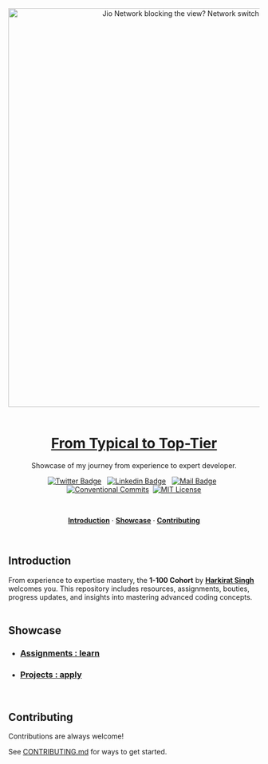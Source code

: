 <a href="https://harkirat.classx.co.in/new-courses/7-live-1-100">
  <p align=center>
    <br><br>
    <picture>
      <source media="(prefers-color-scheme: dark)" srcset="../assets/one-to-hundred-white.png">
      <source media="(prefers-color-scheme: light)" srcset="../assets/one-to-hundred-black.png">
      <img alt="Jio Network blocking the view? Network switch reveals the magic!" src="../assets/one-to-hundred-black.jpg" width="800px">
    </picture>
    <br><br>
  <p>

  <h1 align="center">From Typical to Top-Tier</h1>
</a>

<p align="center">
Showcase of my journey from experience to expert developer.
</p>

<div align= "center">

[![Twitter Badge](https://img.shields.io/badge/-@KadlagAkash-1ca0f1?style=flat&labelColor=1ca0f1&logo=twitter&logoColor=white&link=https://twitter.com/KadlagAkash)](https://twitter.com/KadlagAkash) &nbsp; [![Linkedin Badge](https://img.shields.io/badge/-KadlagAkash-0e76a8?style=flat&labelColor=0e76a8&logo=linkedin&logoColor=white)](https://www.linkedin.com/in/kadlagakash/) &nbsp; [![Mail Badge](https://img.shields.io/badge/-akashkadlag14-c0392b?style=flat&labelColor=c0392b&logo=gmail&logoColor=white)](mailto:akashkadlag14@gmail.com) &nbsp; [![Conventional Commits](https://img.shields.io/badge/Conventional%20Commits-1.0.0-%23FE5196?logo=conventionalcommits&logoColor=white)](https://conventionalcommits.org)&nbsp; [![MIT License](https://img.shields.io/badge/License-MIT-green.svg)](https://choosealicense.com/licenses/mit/)

</div>
<br>

<p align="center">
  <a href="#introduction"><strong>Introduction</strong></a> ·
  <a href="#showcase"><strong>Showcase</strong></a> ·
  <a href="#contributing"><strong>Contributing</strong></a>
</p>
</br>

## Introduction

From experience to expertise mastery, the **1-100 Cohort** by **[Harkirat Singh](https://twitter.com/kirat_tw)** welcomes you. This repository includes resources, assignments, bouties, progress updates, and insights into mastering advanced coding concepts.
</br></br>

## Showcase

- ### [Assignments : learn](./assignments/README.md)

- ### [Projects : apply](./projects/README.md)
</br>

## Contributing

Contributions are always welcome!

See [CONTRIBUTING.md](../CONTRIBUTING.md) for ways to get started.
</br></br>
